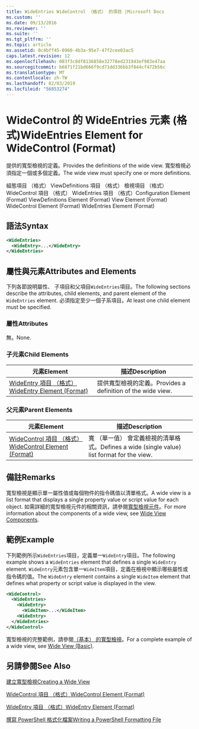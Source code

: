 ```yaml
---
title: WideEntries WideControl （格式） 的項目 |Microsoft Docs
ms.custom: ''
ms.date: 09/13/2016
ms.reviewer: ''
ms.suite: ''
ms.tgt_pltfrm: ''
ms.topic: article
ms.assetid: 0c4bff45-0960-4b3a-95e7-47f2cee03ac5
caps.latest.revision: 12
ms.openlocfilehash: 083f3c8df8136858e32778ed231943ef983e47aa
ms.sourcegitcommit: b6871f21bd666f9cd71dd336bb3f844cf472b56c
ms.translationtype: MT
ms.contentlocale: zh-TW
ms.lasthandoff: 02/03/2019
ms.locfileid: "56853274"
---
```

# <a name="wideentries-element-for-widecontrol-format"></a><span data-ttu-id="35eea-102">WideControl 的 WideEntries 元素 (格式)</span><span class="sxs-lookup"><span data-stu-id="35eea-102">WideEntries Element for WideControl (Format)</span></span>

<span data-ttu-id="35eea-103">提供的寬型檢視的定義。</span><span class="sxs-lookup"><span data-stu-id="35eea-103">Provides the definitions of the wide view.</span></span> <span data-ttu-id="35eea-104">寬型檢視必須指定一個或多個定義。</span><span class="sxs-lookup"><span data-stu-id="35eea-104">The wide view must specify one or more definitions.</span></span>

<span data-ttu-id="35eea-105">組態項目 （格式） ViewDefinitions 項目 （格式） 檢視項目 （格式） WideControl 項目 （格式） WideEntries 項目 （格式）</span><span class="sxs-lookup"><span data-stu-id="35eea-105">Configuration Element (Format) ViewDefinitions Element (Format) View Element (Format) WideControl Element (Format) WideEntries Element (Format)</span></span>

## <a name="syntax"></a><span data-ttu-id="35eea-106">語法</span><span class="sxs-lookup"><span data-stu-id="35eea-106">Syntax</span></span>

```xml
<WideEntries>
  <WideEntry>...</WideEntry>
</WideEntries>

```

## <a name="attributes-and-elements"></a><span data-ttu-id="35eea-107">屬性與元素</span><span class="sxs-lookup"><span data-stu-id="35eea-107">Attributes and Elements</span></span>

<span data-ttu-id="35eea-108">下列各節說明屬性、 子項目和父項目`WideEntries`項目。</span><span class="sxs-lookup"><span data-stu-id="35eea-108">The following sections describe the attributes, child elements, and parent element of the `WideEntries` element.</span></span> <span data-ttu-id="35eea-109">必須指定至少一個子系項目。</span><span class="sxs-lookup"><span data-stu-id="35eea-109">At least one child element must be specified.</span></span>

### <a name="attributes"></a><span data-ttu-id="35eea-110">屬性</span><span class="sxs-lookup"><span data-stu-id="35eea-110">Attributes</span></span>

<span data-ttu-id="35eea-111">無。</span><span class="sxs-lookup"><span data-stu-id="35eea-111">None.</span></span>

### <a name="child-elements"></a><span data-ttu-id="35eea-112">子元素</span><span class="sxs-lookup"><span data-stu-id="35eea-112">Child Elements</span></span>

|<span data-ttu-id="35eea-113">元素</span><span class="sxs-lookup"><span data-stu-id="35eea-113">Element</span></span>|<span data-ttu-id="35eea-114">描述</span><span class="sxs-lookup"><span data-stu-id="35eea-114">Description</span></span>|
|-------------|-----------------|
|[<span data-ttu-id="35eea-115">WideEntry 項目 （格式）</span><span class="sxs-lookup"><span data-stu-id="35eea-115">WideEntry Element (Format)</span></span>](./wideentry-element-for-widecontrol-format.md)|<span data-ttu-id="35eea-116">提供寬型檢視的定義。</span><span class="sxs-lookup"><span data-stu-id="35eea-116">Provides a definition of the wide view.</span></span>|

### <a name="parent-elements"></a><span data-ttu-id="35eea-117">父元素</span><span class="sxs-lookup"><span data-stu-id="35eea-117">Parent Elements</span></span>

|<span data-ttu-id="35eea-118">元素</span><span class="sxs-lookup"><span data-stu-id="35eea-118">Element</span></span>|<span data-ttu-id="35eea-119">描述</span><span class="sxs-lookup"><span data-stu-id="35eea-119">Description</span></span>|
|-------------|-----------------|
|[<span data-ttu-id="35eea-120">WideControl 項目 （格式）</span><span class="sxs-lookup"><span data-stu-id="35eea-120">WideControl Element (Format)</span></span>](./widecontrol-element-format.md)|<span data-ttu-id="35eea-121">寬 （單一值） 會定義檢視的清單格式。</span><span class="sxs-lookup"><span data-stu-id="35eea-121">Defines a wide (single value) list format for the view.</span></span>|

## <a name="remarks"></a><span data-ttu-id="35eea-122">備註</span><span class="sxs-lookup"><span data-stu-id="35eea-122">Remarks</span></span>

<span data-ttu-id="35eea-123">寬型檢視是顯示單一屬性值或每個物件的指令碼值以清單格式。</span><span class="sxs-lookup"><span data-stu-id="35eea-123">A wide view is a list format that displays a single property value or script value for each object.</span></span> <span data-ttu-id="35eea-124">如需詳細的寬型檢視元件的相關資訊，請參閱[寬型檢視元件](./creating-a-wide-view.md)。</span><span class="sxs-lookup"><span data-stu-id="35eea-124">For more information about the components of a wide view, see [Wide View Components](./creating-a-wide-view.md).</span></span>

## <a name="example"></a><span data-ttu-id="35eea-125">範例</span><span class="sxs-lookup"><span data-stu-id="35eea-125">Example</span></span>

<span data-ttu-id="35eea-126">下列範例所示`WideEntries`項目，定義單一`WideEntry`項目。</span><span class="sxs-lookup"><span data-stu-id="35eea-126">The following example shows a `WideEntries` element that defines a single `WideEntry` element.</span></span> <span data-ttu-id="35eea-127">`WideEntry`元素包含單一`WideItem`項目，定義在檢視中顯示哪些屬性或指令碼的值。</span><span class="sxs-lookup"><span data-stu-id="35eea-127">The `WideEntry` element contains a single `WideItem` element that defines what property or script value is displayed in the view.</span></span>

```xml
<WideControl>
  <WideEntries>
    <WideEntry>
      <WideItem>...</WideItem>
    <WideEntry>
  </WideEntries>
</WideControl>
```

<span data-ttu-id="35eea-128">寬型檢視的完整範例，請參閱[（基本） 的寬型檢視](./wide-view-basic.md)。</span><span class="sxs-lookup"><span data-stu-id="35eea-128">For a complete example of a wide view, see [Wide View (Basic)](./wide-view-basic.md).</span></span>

## <a name="see-also"></a><span data-ttu-id="35eea-129">另請參閱</span><span class="sxs-lookup"><span data-stu-id="35eea-129">See Also</span></span>

[<span data-ttu-id="35eea-130">建立寬型檢視</span><span class="sxs-lookup"><span data-stu-id="35eea-130">Creating a Wide View</span></span>](./creating-a-wide-view.md)

[<span data-ttu-id="35eea-131">WideControl 項目 （格式）</span><span class="sxs-lookup"><span data-stu-id="35eea-131">WideControl Element (Format)</span></span>](./widecontrol-element-format.md)

[<span data-ttu-id="35eea-132">WideEntry 項目 （格式）</span><span class="sxs-lookup"><span data-stu-id="35eea-132">WideEntry Element (Format)</span></span>](./wideentry-element-for-widecontrol-format.md)

[<span data-ttu-id="35eea-133">撰寫 PowerShell 格式化檔案</span><span class="sxs-lookup"><span data-stu-id="35eea-133">Writing a PowerShell Formatting File</span></span>](./writing-a-powershell-formatting-file.md)
